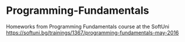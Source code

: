 # Programming-Fundamentals
Homeworks from Programming Fundamentals course at the SoftUni
<br> https://softuni.bg/trainings/1367/programming-fundamentals-may-2016
